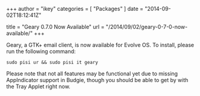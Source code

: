 +++
author = "ikey"
categories = [
"Packages"
]
date =  "2014-09-02T18:12:41Z"

title = "Geary 0.7.0 Now Available"
url = "/2014/09/02/geary-0-7-0-now-available/"
+++

Geary, a GTK+ email client, is now available for Evolve OS. To install, please run the following command:<!--more-->

```
sudo pisi ur && sudo pisi it geary
```

Please note that not all features may be functional yet due to missing AppIndicator support in Budgie, though you should be able to get by with the Tray Applet right now.